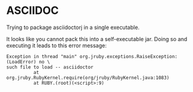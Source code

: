 ASCIIDOC
========

Trying to package asciidoctorj in a single executable.

It looks like you cannot pack this into	a self-executable jar.
Doing so and executing it leads to this error message:

```
Exception in thread "main" org.jruby.exceptions.RaiseException: (LoadError) no \
such file to load -- asciidoctor
          at org.jruby.RubyKernel.require(org/jruby/RubyKernel.java:1083)
          at RUBY.(root)(<script>:9)
```
